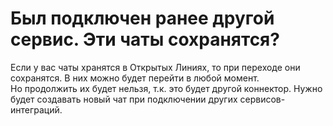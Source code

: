 # Был подключен ранее другой сервис. Эти чаты сохранятся?

Если у вас чаты хранятся в Открытых Линиях, то при переходе они сохранятся. В них можно будет перейти в любой момент. \
Но продолжить их будет нельзя, т.к. это будет другой коннектор. Нужно будет создавать новый чат при подключении других сервисов-интеграций.
